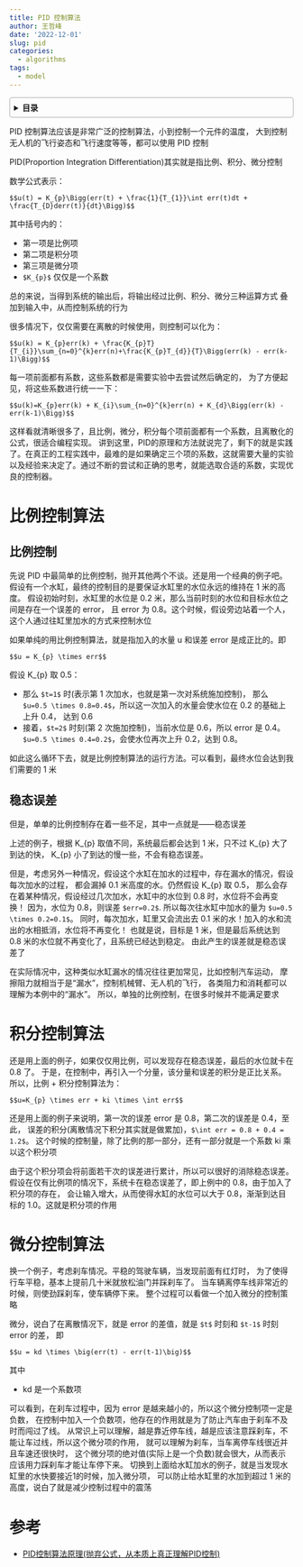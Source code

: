 ```yaml
---
title: PID 控制算法
author: 王哲峰
date: '2022-12-01'
slug: pid
categories:
  - algorithms
tags:
  - model
---
```


<style>
details {
    border: 1px solid #aaa;
    border-radius: 4px;
    padding: .5em .5em 0;
}
summary {
    font-weight: bold;
    margin: -.5em -.5em 0;
    padding: .5em;
}
details[open] {
    padding: .5em;
}
details[open] summary {
    border-bottom: 1px solid #aaa;
    margin-bottom: .5em;
}
</style>

<details><summary>目录</summary><p>

- [比例控制算法](#比例控制算法)
  - [比例控制](#比例控制)
  - [稳态误差](#稳态误差)
- [积分控制算法](#积分控制算法)
- [微分控制算法](#微分控制算法)
- [参考](#参考)
</p></details><p></p>

PID 控制算法应该是非常广泛的控制算法，小到控制一个元件的温度，
大到控制无人机的飞行姿态和飞行速度等等，都可以使用 PID 控制

PID(Proportion Integration Differentiation)其实就是指比例、积分、微分控制

数学公式表示：

`$$u(t) = K_{p}\Bigg(err(t) + \frac{1}{T_{1}}\int err(t)dt + \frac{T_{D}derr(t)}{dt}\Bigg)$$`

其中括号内的：

* 第一项是比例项
* 第二项是积分项
* 第三项是微分项
* `$K_{p}$` 仅仅是一个系数

总的来说，当得到系统的输出后，将输出经过比例、积分、微分三种运算方式
叠加到输入中，从而控制系统的行为

很多情况下，仅仅需要在离散的时候使用，则控制可以化为：

`$$u(k) = K_{p}err(k) + \frac{K_{p}T}{T_{i}}\sum_{n=0}^{k}err(n)+\frac{K_{p}T_{d}}{T}\Bigg(err(k) - err(k-1)\Bigg)$$`

每一项前面都有系数，这些系数都是需要实验中去尝试然后确定的，
为了方便起见，将这些系数进行统一一下：

`$$u(k)=K_{p}err(k) + K_{i}\sum_{n=0}^{k}err(n) + K_{d}\Bigg(err(k) - err(k-1)\Bigg)$$`

这样看就清晰很多了，且比例，微分，积分每个项前面都有一个系数，且离散化的公式，很适合编程实现。
讲到这里，PID的原理和方法就说完了，剩下的就是实践了。在真正的工程实践中，最难的是如果确定三个项的系数，这就需要大量的实验以及经验来决定了。通过不断的尝试和正确的思考，就能选取合适的系数，实现优良的控制器。


# 比例控制算法

## 比例控制

先说 PID 中最简单的比例控制，抛开其他两个不谈。还是用一个经典的例子吧。
假设有一个水缸，最终的控制目的是要保证水缸里的水位永远的维持在 1 米的高度。
假设初始时刻，水缸里的水位是 0.2 米，那么当前时刻的水位和目标水位之间是存在一个误差的 error，
且 error 为 0.8。这个时候，假设旁边站着一个人，这个人通过往缸里加水的方式来控制水位

如果单纯的用比例控制算法，就是指加入的水量 u 和误差 error 是成正比的。即

`$$u = K_{p} \times err$$`

假设 K_{p} 取 0.5：

* 那么 `$t=1$` 时(表示第 1 次加水，也就是第一次对系统施加控制)，
  那么 `$u=0.5 \times 0.8=0.4$`，所以这一次加入的水量会使水位在 0.2 的基础上上升 0.4，
  达到 0.6
* 接着，`$t=2$` 时刻(第 2 次施加控制)，当前水位是 0.6，所以 error 是 0.4。
  `$u=0.5 \times 0.4=0.2$`，会使水位再次上升 0.2，达到 0.8。

如此这么循环下去，就是比例控制算法的运行方法。可以看到，最终水位会达到我们需要的 1 米

## 稳态误差

但是，单单的比例控制存在着一些不足，其中一点就是——稳态误差

上述的例子，根据 K_{p} 取值不同，系统最后都会达到 1 米，只不过 K_{p} 大了到达的快，
K_{p} 小了到达的慢一些，不会有稳态误差。

但是，考虑另外一种情况，假设这个水缸在加水的过程中，存在漏水的情况，假设每次加水的过程，
都会漏掉 0.1 米高度的水。仍然假设 K_{p} 取 0.5，
那么会存在着某种情况，假设经过几次加水，水缸中的水位到 0.8 时，水位将不会再变换！
因为，水位为 0.8，则误差 `$err=0.2$`. 所以每次往水缸中加水的量为 `$u=0.5 \times 0.2=0.1$`。
同时，每次加水，缸里又会流出去 0.1 米的水！加入的水和流出的水相抵消，水位将不再变化！
也就是说，目标是 1 米，但是最后系统达到 0.8 米的水位就不再变化了，且系统已经达到稳定。
由此产生的误差就是稳态误差了

在实际情况中，这种类似水缸漏水的情况往往更加常见，比如控制汽车运动，
摩擦阻力就相当于是“漏水”，控制机械臂、无人机的飞行，
各类阻力和消耗都可以理解为本例中的“漏水”。
所以，单独的比例控制，在很多时候并不能满足要求

# 积分控制算法

还是用上面的例子，如果仅仅用比例，可以发现存在稳态误差，最后的水位就卡在 0.8 了。
于是，在控制中，再引入一个分量，该分量和误差的积分是正比关系。
所以，比例 + 积分控制算法为：

`$$u=K_{p} \times err + ki \times \int err$$`

还是用上面的例子来说明，第一次的误差 error 是 0.8，第二次的误差是 0.4，至此，
误差的积分(离散情况下积分其实就是做累加)，`$\int err = 0.8 + 0.4 = 1.2$`。
这个时候的控制量，除了比例的那一部分，还有一部分就是一个系数 ki 乘以这个积分项

由于这个积分项会将前面若干次的误差进行累计，所以可以很好的消除稳态误差。
假设在仅有比例项的情况下，系统卡在稳态误差了，即上例中的 0.8，由于加入了积分项的存在，
会让输入增大，从而使得水缸的水位可以大于 0.8，渐渐到达目标的 1.0。这就是积分项的作用

# 微分控制算法

换一个例子，考虑刹车情况。平稳的驾驶车辆，当发现前面有红灯时，
为了使得行车平稳，基本上提前几十米就放松油门并踩刹车了。
当车辆离停车线非常近的时候，则使劲踩刹车，使车辆停下来。
整个过程可以看做一个加入微分的控制策略

微分，说白了在离散情况下，就是 error 的差值，就是 `$t$` 时刻和 `$t-1$` 时刻 error 的差，
即 

`$$u = kd \times \big(err(t) - err(t-1)\big)$$`

其中

* kd 是一个系数项

可以看到，在刹车过程中，因为 error 是越来越小的，所以这个微分控制项一定是负数，
在控制中加入一个负数项，他存在的作用就是为了防止汽车由于刹车不及时而闯过了线。
从常识上可以理解，越是靠近停车线，越是应该注意踩刹车，不能让车过线，所以这个微分项的作用，
就可以理解为刹车，当车离停车线很近并且车速还很快时，
这个微分项的绝对值(实际上是一个负数)就会很大，从而表示应该用力踩刹车才能让车停下来。
切换到上面给水缸加水的例子，就是当发现水缸里的水快要接近1的时候，加入微分项，
可以防止给水缸里的水加到超过 1 米的高度，说白了就是减少控制过程中的震荡



# 参考

* [PID控制算法原理(抛弃公式，从本质上真正理解PID控制)](https://zhuanlan.zhihu.com/p/39573490)